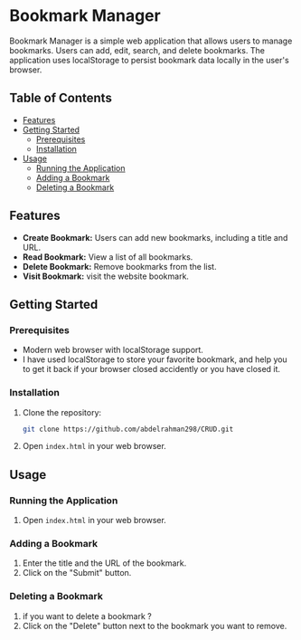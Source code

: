 # Bookmark Manager

Bookmark Manager is a simple web application that allows users to manage bookmarks. Users can add, edit, search, and delete bookmarks. The application uses localStorage to persist bookmark data locally in the user's browser.

## Table of Contents

- [Features](#features)
- [Getting Started](#getting-started)
  - [Prerequisites](#prerequisites)
  - [Installation](#installation)
- [Usage](#usage)
  - [Running the Application](#running-the-application)
  - [Adding a Bookmark](#adding-a-bookmark)
  - [Deleting a Bookmark](#deleting-a-bookmark)


## Features

- **Create Bookmark:** Users can add new bookmarks, including a title and URL.
- **Read Bookmark:** View a list of all bookmarks.
- **Delete Bookmark:** Remove bookmarks from the list.
- **Visit Bookmark:** visit the website bookmark.

## Getting Started

### Prerequisites

- Modern web browser with localStorage support.
- I have used localStorage to store your favorite bookmark, and help you to get it back if your browser closed accidently or you have closed it.

### Installation

1. Clone the repository:

    ```bash
    git clone https://github.com/abdelrahman298/CRUD.git
    ```

2. Open `index.html` in your web browser.

## Usage

### Running the Application

1. Open `index.html` in your web browser.

### Adding a Bookmark
1. Enter the title and the URL of the bookmark.
2. Click on the "Submit" button.

### Deleting a Bookmark

1. if you want to delete a bookmark ?
2. Click on the "Delete" button next to the bookmark you want to remove.


